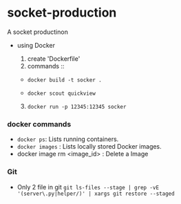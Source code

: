 # socket-production
A socket productinon

-   using Docker

    1. create 'Dockerfile'
    2. commands ::
    -   `docker build -t socker .`

    -  `docker scout quickview`
    3.  `docker run -p 12345:12345 socker`


### docker commands
-   `docker ps`: Lists running containers.
-   `docker images` : Lists locally stored Docker images.
-   docker image rm <image_id>  : Delete a Image

### Git 
-   Only 2 file in git
    `git ls-files --stage | grep -vE '(server\.py|helper/)' | xargs git restore --staged`